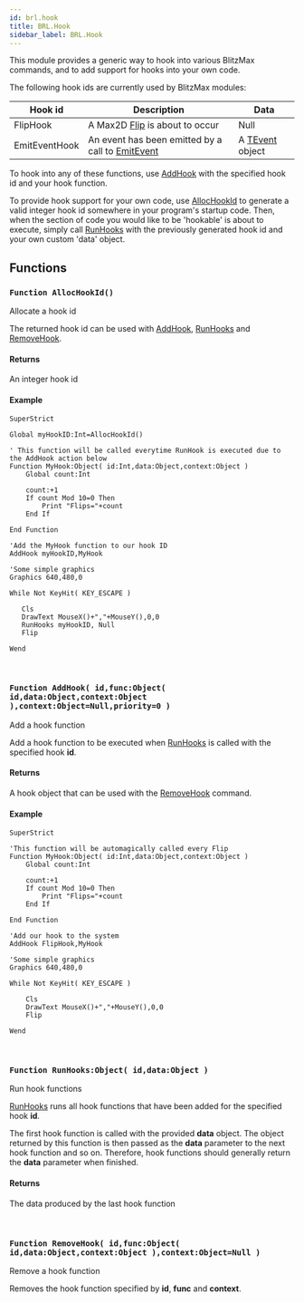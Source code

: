 ```yaml
---
id: brl.hook
title: BRL.Hook
sidebar_label: BRL.Hook
---
```




This module provides a generic way to hook into various BlitzMax commands, and to add support for 
hooks into your own code.

The following hook ids are currently used by BlitzMax modules:

| Hook id | Description | Data |
| --- | --- | --- |
| FlipHook | A Max2D [Flip](../../brl/brl.graphics/#function-flip-sync1-) is about to occur | Null |
| EmitEventHook | An event has been emitted by a call to [EmitEvent](../../brl/brl.event/#function-emitevent-eventtevent-) | A [TEvent](../../brl/brl.event/tevent) object |

To hook into any of these functions, use [AddHook](../../brl/brl.hook/#function-addhook-idfuncobject-iddataobjectcontextobject-contextobjectnullpriority0-) with the specified hook id and your hook function.

To provide hook support for your own code, use [AllocHookId](../../brl/brl.hook/#function-allochookid) to generate a valid integer hook id 
somewhere in your program's startup code. Then, when the section of code you would like to be 
'hookable' is about to execute, simply call [RunHooks](../../brl/brl.hook/#function-runhooksobject-iddataobject-) with the previously generated hook id and your
own custom 'data' object. 


## Functions

### `Function AllocHookId()`

Allocate a hook id


The returned hook id can be used with [AddHook](../../brl/brl.hook/#function-addhook-idfuncobject-iddataobjectcontextobject-contextobjectnullpriority0-), [RunHooks](../../brl/brl.hook/#function-runhooksobject-iddataobject-) and [RemoveHook](../../brl/brl.hook/#function-removehook-idfuncobject-iddataobjectcontextobject-contextobjectnull-).


#### Returns
An integer hook id


#### Example
```blitzmax
SuperStrict

Global myHookID:Int=AllocHookId()

' This function will be called everytime RunHook is executed due to the AddHook action below
Function MyHook:Object( id:Int,data:Object,context:Object )
	Global count:Int
	
	count:+1
	If count Mod 10=0 Then
		Print "Flips="+count
	End If
	
End Function

'Add the MyHook function to our hook ID
AddHook myHookID,MyHook

'Some simple graphics
Graphics 640,480,0

While Not KeyHit( KEY_ESCAPE )

   Cls
   DrawText MouseX()+","+MouseY(),0,0
   RunHooks myHookID, Null
   Flip

Wend
```
<br/>

### `Function AddHook( id,func:Object( id,data:Object,context:Object ),context:Object=Null,priority=0 )`

Add a hook function


Add a hook function to be executed when [RunHooks](../../brl/brl.hook/#function-runhooksobject-iddataobject-) is called with the specified hook <b>id</b>.


#### Returns
A hook object that can be used with the [RemoveHook](../../brl/brl.hook/#function-removehook-idfuncobject-iddataobjectcontextobject-contextobjectnull-) command.


#### Example
```blitzmax
SuperStrict

'This function will be automagically called every Flip
Function MyHook:Object( id:Int,data:Object,context:Object )
	Global count:Int
	
	count:+1
	If count Mod 10=0 Then
		Print "Flips="+count
	End If
	
End Function

'Add our hook to the system
AddHook FlipHook,MyHook

'Some simple graphics
Graphics 640,480,0

While Not KeyHit( KEY_ESCAPE )

	Cls
	DrawText MouseX()+","+MouseY(),0,0
	Flip

Wend
```
<br/>

### `Function RunHooks:Object( id,data:Object )`

Run hook functions


[RunHooks](../../brl/brl.hook/#function-runhooksobject-iddataobject-) runs all hook functions that have been added for the specified hook <b>id</b>.

The first hook function is called with the provided <b>data</b> object. The object returned by
this function is then passed as the <b>data</b> parameter to the next hook function and so on.
Therefore, hook functions should generally return the <b>data</b> parameter when finished.


#### Returns
The data produced by the last hook function


<br/>

### `Function RemoveHook( id,func:Object( id,data:Object,context:Object ),context:Object=Null )`

Remove a hook function


Removes the hook function specified by <b>id</b>, <b>func</b> and <b>context</b>.


<br/>

